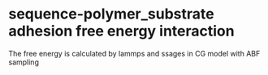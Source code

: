 # sequence-polymer_substrate adhesion free energy interaction
The free energy is calculated by lammps and ssages in CG model with ABF sampling
